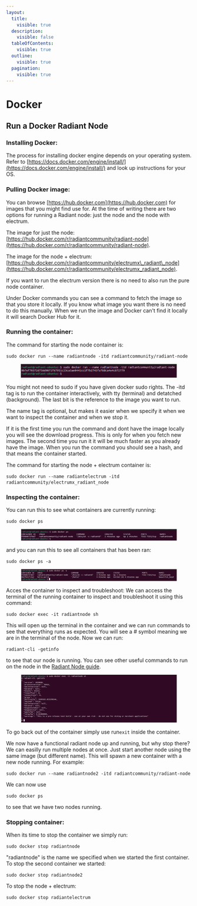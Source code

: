 ```yaml
---
layout:
  title:
    visible: true
  description:
    visible: false
  tableOfContents:
    visible: true
  outline:
    visible: true
  pagination:
    visible: true
---
```


# Docker

## Run a Docker Radiant Node <a href="#run-a-docker-radiant-node" id="run-a-docker-radiant-node"></a>

### Installing Docker: <a href="#installing-docker" id="installing-docker"></a>

The process for installing docker engine depends on your operating system. Refer to [https://docs.docker.com/engine/install/](https://docs.docker.com/engine/install/) and look up instructions for your OS.

### Pulling Docker image: <a href="#pulling-docker-image" id="pulling-docker-image"></a>

You can browse [https://hub.docker.com](https://hub.docker.com) for images that you might find use for. At the time of writing there are two options for running a Radiant node: just the node and the node with electrum.

The image for just the node: [https://hub.docker.com/r/radiantcommunity/radiant-node](https://hub.docker.com/r/radiantcommunity/radiant-node).

The image for the node + electrum: [https://hub.docker.com/r/radiantcommunity/electrumx\_radiant\_node](https://hub.docker.com/r/radiantcommunity/electrumx_radiant_node).

If you want to run the electrum version there is no need to also run the pure node container.

Under Docker commands you can see a command to fetch the image so that you store it locally. If you know what image you want there is no need to do this manually. When we run the image and Docker can't find it locally it will search Docker Hub for it.

### Running the container: <a href="#running-the-container" id="running-the-container"></a>

The command for starting the node container is:

```
sudo docker run --name radiantnode -itd radiantcommunity/radiant-node
```

<figure><img src="../.gitbook/assets/image.png" alt=""><figcaption></figcaption></figure>

You might not need to sudo if you have given docker sudo rights. The -itd tag is to run the container interactively, with tty (terminal) and detatched (background). The last bit is the reference to the image you want to run.

The name tag is optional, but makes it easier when we specify it when we want to inspect the container and when we stop it.

If it is the first time you run the command and dont have the image locally you will see the download progress. This is only for when you fetch new images. The second time you run it it will be much faster as you already have the image. When you run the command you should see a hash, and that means the container started.

The command for starting the node + electrum container is:

```
sudo docker run --name radiantelectrum -itd radiantcommunity/electrumx_radiant_node
```

### Inspecting the container: <a href="#inspecting-the-container" id="inspecting-the-container"></a>

You can run this to see what containers are currently running:

```
sudo docker ps
```

<figure><img src="../.gitbook/assets/image (1).png" alt=""><figcaption></figcaption></figure>

and you can run this to see all containers that has been ran:

```
sudo docker ps -a
```

<figure><img src="../.gitbook/assets/image (2).png" alt=""><figcaption></figcaption></figure>

Acces the container to inspect and troubleshoot: We can access the terminal of the running container to inspect and troubleshoot it using this command:

```
sudo docker exec -it radiantnode sh
```

This will open up the terminal in the container and we can run commands to see that everything runs as expected. You will see a # symbol meaning we are in the terminal of the node. Now we can run:

```
radiant-cli -getinfo 
```

to see that our node is running. You can see other useful commands to run on the node in the [Radiant Node guide](radiant.md#useful-commands).

<figure><img src="../.gitbook/assets/image (3).png" alt=""><figcaption></figcaption></figure>

To go back out of the container simply use run`exit` inside the container.

We now have a functional radiant node up and running, but why stop there? We can easilly run multiple nodes at once. Just start another node using the same image (but different name). This will spawn a new container with a new node running. For example:

```
sudo docker run --name radiantnode2 -itd radiantcommunity/radiant-node
```

We can now use

```
sudo docker ps
```

to see that we have two nodes running.

### Stopping container: <a href="#stopping-container" id="stopping-container"></a>

When its time to stop the container we simply run:

```
sudo docker stop radiantnode
```

"radiantnode" is the name we specified when we started the first container. To stop the second container we started:

```
sudo docker stop radiantnode2
```

To stop the node + electrum:

```
sudo docker stop radiantelectrum
```
